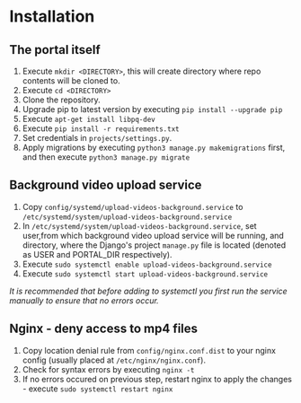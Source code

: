 # Installation

## The portal itself

1) Execute `mkdir <DIRECTORY>`, this will create directory where repo contents will be cloned to.
2) Execute `cd <DIRECTORY>`
3) Clone the repository.
4) Upgrade pip to latest version by executing `pip install --upgrade pip`
5) Execute `apt-get install libpq-dev`
6) Execute `pip install -r requirements.txt`
7) Set credentials in `projects/settings.py`.
8) Apply migrations by executing `python3 manage.py makemigrations` first, and then execute `python3 manage.py migrate`

## Background video upload service

1) Copy `config/systemd/upload-videos-background.service` to `/etc/systemd/system/upload-videos-background.service`
2) In `/etc/systemd/system/upload-videos-background.service`, set user,from which background video upload service will be running, and directory, where the Django's project `manage.py` file is located (denoted as USER and PORTAL_DIR respectively).
3) Execute `sudo systemctl enable upload-videos-background.service`
4) Execute `sudo systemctl start upload-videos-background.service`

*It is recommended that before adding to systemctl you first run the service manually to ensure that no errors occur.*

## Nginx - deny access to mp4 files

1) Copy location denial rule from `config/nginx.conf.dist` to your nginx config (usually placed at `/etc/nginx/nginx.conf`).
2) Check for syntax errors by executing `nginx -t`
3) If no errors occured on previous step, restart nginx to apply the changes - execute `sudo systemctl restart nginx`
